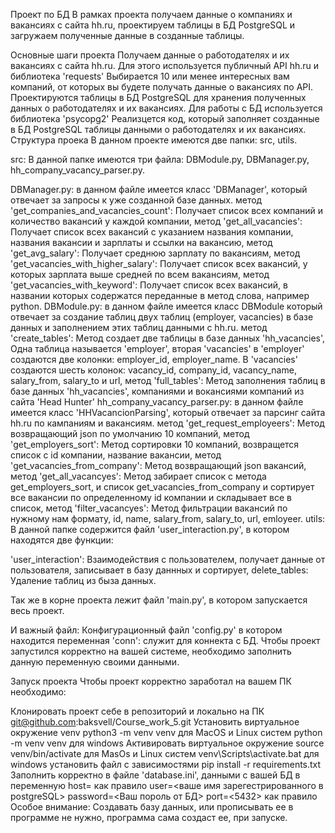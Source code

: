 Проект по БД
В рамках проекта получаем данные о компаниях и вакансиях с сайта hh.ru, проектируем таблицы в БД PostgreSQL и загружаем полученные данные в созданные таблицы.

Основные шаги проекта
Получаем данные о работодателях и их вакансиях с сайта hh.ru. Для этого используется публичный API hh.ru и библиотека 'requests'
Выбирается 10 или менее интересных вам компаний, от которых вы будете получать данные о вакансиях по API.
Проектируются таблицы в БД PostgreSQL для хранения полученных данных о работодателях и их вакансиях. Для работы с БД используется библиотека 'psycopg2'
Реализцется код, который заполняет созданные в БД PostgreSQL таблицы данными о работодателях и их вакансиях.
Структура проека
В данном проекте имеются две папки: src, utils.

src:
В данной папке имеются три файла: DBModule.py, DBManager.py, hh_company_vacancy_parser.py.

DBManager.py: в данном файле имеется класс 'DBManager', который отвечает за запросы к уже созданной базе данных.
метод 'get_companies_and_vacancies_count': Получает список всех компаний и количество вакансий у каждой компании,
метод 'get_all_vacancies': Получает список всех вакансий с указанием названия компании, названия вакансии и зарплаты и ссылки на вакансию,
метод 'get_avg_salary': Получает среднюю зарплату по вакансиям,
метод 'get_vacancies_with_higher_salary': Получает список всех вакансий, у которых зарплата выше средней по всем вакансиям,
метод 'get_vacancies_with_keyword': Получает список всех вакансий, в названии которых содержатся переданные в метод слова, например python.
DBModule.py: в данном файле имеется класс DBModule который отвечает за создание таблиц двух таблиц (employer, vacancies) в базе данных и заполнением этих таблиц данными с hh.ru.
метод 'create_tables': Метод создает две таблицы в базе данных 'hh_vacancies', Одна таблица называется 'employer', вторая 'vacancies' в 'employer' создаются две колонки: employer_id, employer_name. В 'vacancies' создаются шесть колонок: vacancy_id, company_id, vacancy_name, salary_from, salary_to и url,
метод 'full_tables': Метод заполнения таблиц в базе данных 'hh_vacancies', компаниями и вокансиями компаний из сайта 'Head Hunter'
hh_company_vacancy_parser.py: в данном файле имеется класс 'HHVacancionParsing', который отвечает за парсинг сайта hh.ru по кампаниям и вакансиям.
метод 'get_request_employeers': Метод возвращающий json по умолчанию 10 компаний,
метод 'get_employers_sort': Метод сортировки 10 компаний, возвращется список с id компании, название вакансии,
метод 'get_vacancies_from_company': Метод возвращающий json вакансий,
метод 'get_all_vacancyes': Метод забирает список с метода get_employers_sort, и список get_vacancies_from_company и сортирует все вакансии по определенному id компании и складывает все в список,
метод 'filter_vacancyes': Метод фильтрации вакансий по нужному нам формату, id, name, salary_from, salary_to, url, emloyeer.
utils:
В данной папке содержится файл 'user_interaction.py', в котором находятся две функции:

'user_interaction': Взаимодействия с пользователем, получает данные от пользователя, записывает в базу даннных и сортирует,
delete_tables: Удаление таблиц из быза данных.

Так же в корне проекта лежит файл 'main.py', в котором запускается весь проект.

И важный файл:
Конфигурационный файл 'config.py' в котором находится переменная 'conn': служит для коннекта с БД. Чтобы проект запустился корректно на вашей системе, необходимо заполнить данную переменную своими данными.

Запуск проекта
Чтобы проект корректно заработал на вашем ПК необходимо:

Клонировать проект себе в репозиторий и локально на ПК
git@github.com:baksvell/Course_work_5.git
Установить виртуальное окружение venv
python3 -m venv venv для MacOS и Linux систем
python -m venv venv для windows
Активировать виртуальное окружение
source venv/bin/activate для MasOs и Linux систем
venv\Scripts\activate.bat для windows
установить файл с зависимостями
pip install -r requirements.txt
Заполнить корректно в файле 'database.ini', данными с вашей БД в переменную
host=<localhost> как правило 
user=<ваше имя зарегестрированного в postgreSQL>
password=<Ваш пороль от БД>
port=<5432> как правило
Особое внимание:
Создавать базу данных, или прописывать ее в программе не нужно, программа сама создаст ее, при запуске.
